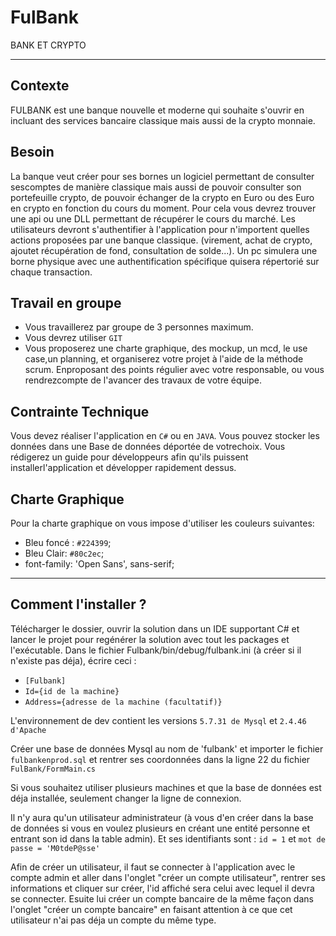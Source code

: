 # FulBank
BANK ET CRYPTO

<hr>

## Contexte
FULBANK est une banque nouvelle et moderne qui souhaite s'ouvrir en incluant des services bancaire classique mais aussi de la crypto monnaie.

## Besoin
La banque veut créer pour ses bornes un logiciel permettant de consulter sescomptes de manière classique mais aussi de pouvoir consulter son portefeuille crypto, de pouvoir échanger de la crypto en Euro ou des Euro en crypto en fonction du cours du moment. Pour cela vous devrez trouver une api ou une DLL permettant de récupérer le cours du marché.
Les utilisateurs devront s'authentifier à l'application pour n'importent quelles actions proposées par une banque classique. (virement, achat de crypto, ajoutet récupération de fond, consultation de solde...).
Un pc simulera une borne physique avec une authentification spécifique quisera répertorié sur chaque transaction.

## Travail en groupe

- Vous travaillerez par groupe de 3 personnes maximum.
- Vous devrez utiliser `GIT`
- Vous proposerez une charte graphique, des mockup, un mcd, le use case,un planning, et organiserez votre projet à l'aide de la méthode scrum. Enproposant des points régulier avec votre responsable,  ou vous rendrezcompte de l'avancer des travaux de votre équipe.

## Contrainte Technique
Vous devez réaliser l'application en `C#` ou en `JAVA`.
Vous pouvez stocker les données dans une Base de données déportée de votrechoix.
Vous rédigerez un guide pour développeurs afin qu'ils puissent installerl'application et développer rapidement dessus.

## Charte Graphique
Pour la charte graphique on vous impose d'utiliser les couleurs suivantes:
- Bleu foncé : `#224399`;
- Bleu Clair: `#80c2ec`;
- font-family: 'Open Sans', sans-serif;

<hr>

## Comment l'installer ?

Télécharger le dossier, ouvrir la solution dans un IDE supportant C# et lancer le projet pour regénérer la solution avec tout les packages et l'exécutable.
Dans le fichier Fulbank/bin/debug/fulbank.ini (à créer si il n'existe pas déja), écrire ceci : 

- `[Fulbank]`
- `Id={id de la machine}`
- `Address={adresse de la machine (facultatif)}`

L'environnement de dev contient les versions `5.7.31 de Mysql` et `2.4.46 d'Apache`

Créer une base de données Mysql au nom de 'fulbank' et importer le fichier `fulbankenprod.sql` et rentrer ses coordonnées dans la ligne 22 du fichier `FulBank/FormMain.cs`

Si vous souhaitez utiliser plusieurs machines et que la base de données est déja installée, seulement changer la ligne de connexion.

Il n'y aura qu'un utilisateur administrateur (à vous d'en créer dans la base de données si vous en voulez plusieurs en créant une entité personne et entrant son id dans la table admin). Et ses identifiants sont : `id = 1` et `mot de passe = 'M0tdeP@sse'`

Afin de créer un utilisateur, il faut se connecter à l'application avec le compte admin et aller dans l'onglet "créer un compte utilisateur", rentrer ses informations et cliquer sur créer, l'id affiché sera celui avec lequel il devra se connecter. 
Esuite lui créer un compte bancaire de la même façon dans l'onglet "créer un compte bancaire" en faisant attention à ce que cet utilisateur n'ai pas déja un compte du même type.





